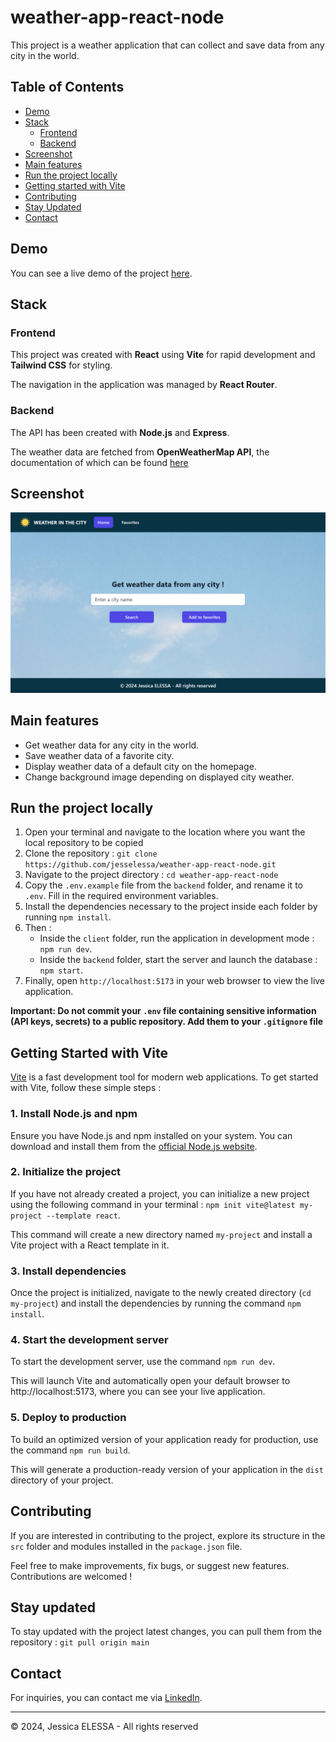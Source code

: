 # weather-app-react-node

This project is a weather application that can collect and save data from any city in the world.

## Table of Contents

- [Demo](#demo)
- [Stack](#stack)
  - [Frontend](#frontend)
  - [Backend](#backend)
- [Screenshot](#screenshot)
- [Main features](#main-features)
- [Run the project locally](#run-the-project-locally)
- [Getting started with Vite](#getting-started-with-vite)
- [Contributing](#contributing)
- [Stay Updated](#stay-updated)
- [Contact](#contact)

## Demo

You can see a live demo of the project [here](https://www.weather-app.jesselessa.dev).

## Stack

### Frontend

This project was created with **React** using **Vite** for rapid development and **Tailwind CSS** for styling.

The navigation in the application was managed by **React Router**.

### Backend

The API has been created with **Node.js** and **Express**.

The weather data are fetched from **OpenWeatherMap API**, the documentation of which can be found [here](https://openweathermap.org/api)

## Screenshot

![Screenshot](./client/public/screenshot.png)

## Main features

- Get weather data for any city in the world.
- Save weather data of a favorite city.
- Display weather data of a default city on the homepage.
- Change background image depending on displayed city weather.

## Run the project locally

1. Open your terminal and navigate to the location where you want the local repository to be copied
2. Clone the repository : `git clone https://github.com/jesselessa/weather-app-react-node.git`
3. Navigate to the project directory : `cd weather-app-react-node`
4. Copy the `.env.example` file from the `backend` folder, and rename it to `.env`. Fill in the required environment variables.
5. Install the dependencies necessary to the project inside each folder by running `npm install`.
6. Then :
   - Inside the `client` folder, run the application in development mode : `npm run dev`.
   - Inside the `backend` folder, start the server and launch the database : `npm start`.
7. Finally, open `http://localhost:5173` in your web browser to view the live application.

**Important: Do not commit your `.env` file containing sensitive information (API keys, secrets) to a public repository. Add them to your `.gitignore` file**

## Getting Started with Vite

[Vite](https://vitejs.dev/) is a fast development tool for modern web applications. To get started with Vite, follow these simple steps :

### 1. Install Node.js and npm

Ensure you have Node.js and npm installed on your system. You can download and install them from the [official Node.js website](https://nodejs.org/en).

### 2. Initialize the project

If you have not already created a project, you can initialize a new project using the following command in your terminal : `npm init vite@latest my-project --template react`.

This command will create a new directory named `my-project` and install a Vite project with a React template in it.

### 3. Install dependencies

Once the project is initialized, navigate to the newly created directory (`cd my-project`) and install the dependencies by running the command `npm install`.

### 4. Start the development server

To start the development server, use the command `npm run dev`.

This will launch Vite and automatically open your default browser to http://localhost:5173, where you can see your live application.

### 5. Deploy to production

To build an optimized version of your application ready for production, use the command `npm run build`.

This will generate a production-ready version of your application in the `dist` directory of your project.

## Contributing

If you are interested in contributing to the project, explore its structure in the `src` folder and modules installed in the `package.json` file.

Feel free to make improvements, fix bugs, or suggest new features. Contributions are welcomed !

## Stay updated

To stay updated with the project latest changes, you can pull them from the repository : `git pull origin main`

## Contact

For inquiries, you can contact me via [LinkedIn](https://www.linkedin.com/in/jesselessa/).

---

&copy; 2024, Jessica ELESSA - All rights reserved
